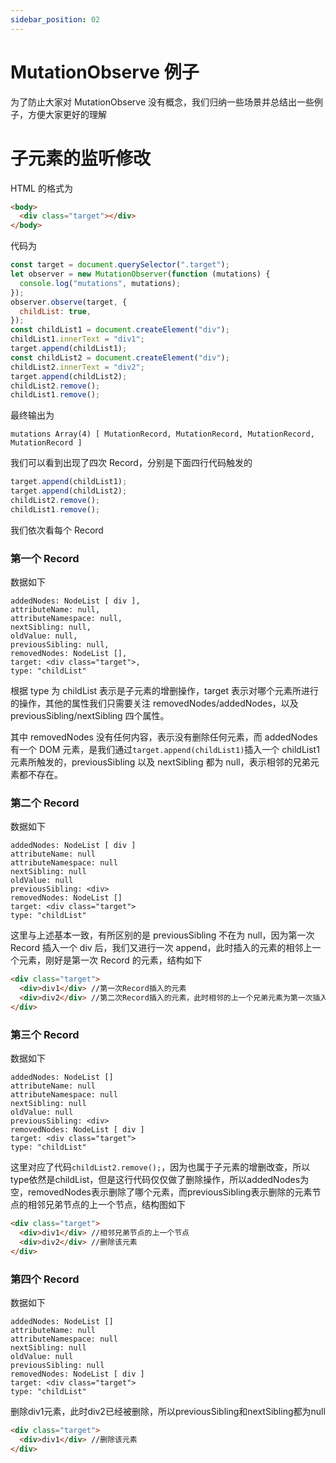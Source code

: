 ```yaml
---
sidebar_position: 02
---
```


# MutationObserve 例子

为了防止大家对 MutationObserve 没有概念，我们归纳一些场景并总结出一些例子，方便大家更好的理解

# 子元素的监听修改

HTML 的格式为

```html
<body>
  <div class="target"></div>
</body>
```

代码为

```js
const target = document.querySelector(".target");
let observer = new MutationObserver(function (mutations) {
  console.log("mutations", mutations);
});
observer.observe(target, {
  childList: true,
});
const childList1 = document.createElement("div");
childList1.innerText = "div1";
target.append(childList1);
const childList2 = document.createElement("div");
childList2.innerText = "div2";
target.append(childList2);
childList2.remove();
childList1.remove();
```

最终输出为

```
mutations Array(4) [ MutationRecord, MutationRecord, MutationRecord, MutationRecord ]
```

我们可以看到出现了四次 Record，分别是下面四行代码触发的

```js
target.append(childList1);
target.append(childList2);
childList2.remove();
childList1.remove();
```

我们依次看每个 Record

### 第一个 Record

数据如下

```
addedNodes: NodeList [ div ],
attributeName: null,
attributeNamespace: null,
nextSibling: null,
oldValue: null,
previousSibling: null,
removedNodes: NodeList [],
target: <div class="target">,
type: "childList"
```

根据 type 为 childList 表示是子元素的增删操作，target 表示对哪个元素所进行的操作，其他的属性我们只需要关注 removedNodes/addedNodes，以及 previousSibling/nextSibling 四个属性。

其中 removedNodes 没有任何内容，表示没有删除任何元素，而 addedNodes 有一个 DOM 元素，是我们通过`target.append(childList1)`插入一个 childList1 元素所触发的，previousSibling 以及 nextSibling 都为 null，表示相邻的兄弟元素都不存在。

### 第二个 Record

数据如下

```
addedNodes: NodeList [ div ]
attributeName: null
attributeNamespace: null
nextSibling: null
oldValue: null
previousSibling: <div>
removedNodes: NodeList []
target: <div class="target">
type: "childList"
```

这里与上述基本一致，有所区别的是 previousSibling 不在为 null，因为第一次 Record 插入一个 div 后，我们又进行一次 append，此时插入的元素的相邻上一个元素，刚好是第一次 Record 的元素，结构如下

```html
<div class="target">
  <div>div1</div> //第一次Record插入的元素
  <div>div2</div> //第二次Record插入的元素，此时相邻的上一个兄弟元素为第一次插入的元素
</div>
```

### 第三个 Record

数据如下

```
addedNodes: NodeList []
attributeName: null
attributeNamespace: null
nextSibling: null
oldValue: null
previousSibling: <div>
removedNodes: NodeList [ div ]
target: <div class="target">
type: "childList"
```

这里对应了代码`childList2.remove();`，因为也属于子元素的增删改查，所以type依然是childList，但是这行代码仅仅做了删除操作，所以addedNodes为空，removedNodes表示删除了哪个元素，而previousSibling表示删除的元素节点的相邻兄弟节点的上一个节点，结构图如下

```html
<div class="target">
  <div>div1</div> //相邻兄弟节点的上一个节点
  <div>div2</div> //删除该元素
</div>
```

### 第四个 Record

数据如下

```
addedNodes: NodeList []
attributeName: null
attributeNamespace: null
nextSibling: null
oldValue: null
previousSibling: null
removedNodes: NodeList [ div ]
target: <div class="target">
type: "childList"
```

删除div1元素，此时div2已经被删除，所以previousSibling和nextSibling都为null


```html
<div class="target">
  <div>div1</div> //删除该元素
</div>
```
